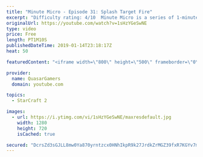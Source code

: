 ```yaml
---
title: "Minute Micro - Episode 31: Splash Target Fire"
excerpt: "Difficulty rating: 4/10  Minute Micro is a series of 1-minute videos explaining how to perform common micro techniques. This episode is on maximizing the damage output of splash units.  twitch.tv/Quasarprintf"
originalUrl: https://youtube.com/watch?v=1sHzYGeSwNE
type: video
price: Free
length: PT1M10S
publishedDateTime: 2019-01-14T23:18:17Z
heat: 50

featuredContent: "<iframe width=\"800\" height=\"500\" frameborder=\"0\" src=\"https://www.youtube.com/embed/1sHzYGeSwNE\" allow=\"accelerometer; autoplay; encrypted-media; gyroscope; picture-in-picture\" allowfullscreen></iframe>"

provider:
  name: QuasarGamers
  domain: youtube.com

topics:
  - StarCraft 2

images:
  - url: https://i.ytimg.com/vi/1sHzYGeSwNE/maxresdefault.jpg
    width: 1280
    height: 720
    isCached: true

secured: "DcrsZd3sGJLL8mw0Ya870yrntzcx0HNhIkpR9k27JrdkZrMGZ39fxR7KGYv7mHr70q2og3M3OToadP9Ja/l8vsL+Ak/2askq65gI7Yb0uiChKrx/02UPFnphDeVn96muVz/kUrWu6ricP+K4viKu6DSpEm9OsSxnh03A5z+795LZ6J69+WLsxrzEbEmr1v/RRl8kD2JoOa/sGU77KcKxtQxGZKkf0QQutb9QXQaU2xCw9Cvj9p5czm6Hrp0LzubNPiZFh4rUSSocZefGvv1eLbd7Yit2QTN9nz0BH0wYjSLrT/un4jdqvmoVKkAEJA6hrhGUNRuQXM+Jzp3pxejy7L/ZEmjvvcjDiS2Hz4kuiczGv7OdjHClrrTrYcdVqH9qvKmoTytx+ZM1hvEhdE6xIsi/B7E3ZgP6x+M5OCOgzt8=;fTObtf+UBBhoLYJNdBDpKQ=="
---
```


